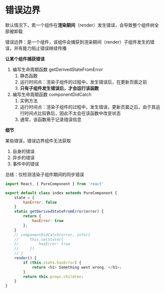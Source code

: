 # 错误边界

默认情况下，若一个组件在**渲染期间**（render）发生错误，会导致整个组件树全部被卸载

错误边界：是一个组件，该组件会捕获到渲染期间（render）子组件发生的错误，并有能力阻止错误继续传播

**让某个组件捕获错误**

1. 编写生命周期函数 getDerivedStateFromError
    1. 静态函数
    2. 运行时间点：渲染子组件的过程中，发生错误后，在更新页面之前
    3. **只有子组件发生错误后，才会运行该函数**
2. 编写生命周期函数 componentDidCatch
    1. 实例方法
    2. 运行时间点：渲染子组件的过程中，发生错误，更新页面之后，由于其运行时间点比较靠后，因此不太会在该函数中改变状态
    3. 通常，该函数用于记录错误信息

**细节**

某些错误，错误边界组件无法获取

1. 自身的错误
2. 异步的错误
3. 事件中的错误

总结：仅检测渲染子组件期间的同步错误

```js
import React, { PureComponent } from 'react'

export default class index extends PureComponent {
    state = {
        hasError: false
    }
    static getDerivedStateFromError(error) {
        return {
            hasError: true
        };
    }
    // componentDidCatch(error, info){
    //     this.setState({
    //         hasError: true
    //     })
    // }
    render() {
        if (this.state.hasError) {
            return <h1> Something went wrong. </h1>;
        }
        return this.props.children;
    }
}
```